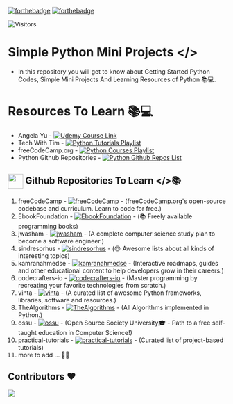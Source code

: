 [![forthebadge](https://forthebadge.com/images/badges/made-with-python.svg)](https://forthebadge.com)
[![forthebadge](https://forthebadge.com/images/badges/built-by-developers.svg)](https://forthebadge.com)

![Visitors](https://api.visitorbadge.io/api/visitors?path=https%3A%2F%2Fgithub.com%2FSuhas-Raut%2FPython-Codes&label=Visitors&labelColor=%2300c0a3&countColor=%23263759)


# Simple Python Mini Projects </>
- In this repository you will get to know about Getting Started Python Codes, Simple Mini Projects And Learning Resources of Python 📚💻.


# Resources To Learn 📚💻

- Angela Yu - [![Udemy Course Link](https://img.shields.io/badge/Udemy-Course-%2343464B?style=flat-square&logo=udemy&logoColor=white&labelColor=BB29BB)](https://www.udemy.com/course/100-days-of-code/)
- Tech With Tim - [![Python Tutorials Playlist](https://img.shields.io/badge/YouTube-Python%20Tutorials%20Playlist-%2343464B?style=flat-square&logo=YouTube&logoColor=white&labelColor=CD001A)](https://youtube.com/playlist?list=PLzMcBGfZo4-mFu00qxl0a67RhjjZj3jXm)
- freeCodeCamp.org - [![Python Courses Playlist](https://img.shields.io/badge/YouTube-Python%20Courses%20Playlist-%2343464B?style=flat-square&logo=YouTube&logoColor=white&labelColor=CD001A)](https://youtube.com/playlist?list=PLWKjhJtqVAbnqBxcdjVGgT3uVR10bzTEB)
- Python Github Repositories - [![Python Github Repos List](https://img.shields.io/badge/Github-List%20Of%20Repositories-%2343464B?style=flat-square&logo=Github&logoColor=00C0A3&labelColor=292C33)](https://github.com/stars/Suhas-Raut/lists/pythonlearning-resources)



## <img src='https://img.icons8.com/nolan/1x/github.png' height='35px' align ='center'> Github Repositories To Learn </>📚
1. freeCodeCamp - [![freeCodeCamp](https://img.shields.io/badge/Github-freeCodeCamp-%2343464B?style=flat-square&logo=Github&logoColor=00C0A3&labelColor=292C33)](https://github.com/freeCodeCamp/freeCodeCamp) - (freeCodeCamp.org's open-source codebase and curriculum. Learn to code for free.)
2. EbookFoundation - [![EbookFoundation](https://img.shields.io/badge/Github-free%20programming%20books-%2343464B?style=flat-square&logo=Github&logoColor=00C0A3&labelColor=292C33)](https://github.com/EbookFoundation/free-programming-books) - (📚 Freely available programming books)
3. jwasham - [![jwasham](https://img.shields.io/badge/Github-coding%20interview%20university-%2343464B?style=flat-square&logo=Github&logoColor=00C0A3&labelColor=292C33)](https://github.com/jwasham/coding-interview-university) - (A complete computer science study plan to become a software engineer.)
4. sindresorhus - [![sindresorhus](https://img.shields.io/badge/Github-awesome-%2343464B?style=flat-square&logo=Github&logoColor=00C0A3&labelColor=292C33)](https://github.com/sindresorhus/awesome) - (😎 Awesome lists about all kinds of interesting topics)
5. kamranahmedse - [![kamranahmedse](https://img.shields.io/badge/Github-developer%20roadmap-%2343464B?style=flat-square&logo=Github&logoColor=00C0A3&labelColor=292C33)](https://github.com/kamranahmedse/developer-roadmap) - (Interactive roadmaps, guides and other educational content to help developers grow in their careers.)
6. codecrafters-io - [![codecrafters-io](https://img.shields.io/badge/Github-build%20your%20own%20x-%2343464B?style=flat-square&logo=Github&logoColor=00C0A3&labelColor=292C33)](https://github.com/codecrafters-io/build-your-own-x) - (Master programming by recreating your favorite technologies from scratch.)
7. vinta - [![vinta](https://img.shields.io/badge/Github-awesome%20python-%2343464B?style=flat-square&logo=Github&logoColor=00C0A3&labelColor=292C33)](https://github.com/vinta/awesome-python) - (A curated list of awesome Python frameworks, libraries, software and resources.)
8. TheAlgorithms - [![TheAlgorithms](https://img.shields.io/badge/Github-Python-%2343464B?style=flat-square&logo=Github&logoColor=00C0A3&labelColor=292C33)](https://github.com/TheAlgorithms/Python) - (All Algorithms implemented in Python.)
9. ossu - [![ossu](https://img.shields.io/badge/Github-computer%20science-%2343464B?style=flat-square&logo=Github&logoColor=00C0A3&labelColor=292C33)](https://github.com/ossu/computer-science) - (Open Source Society University🎓 - Path to a free self-taught education in Computer Science!)
10. practical-tutorials - [![practical-tutorials](https://img.shields.io/badge/Github%20project%20based%20learning-%2343464B?style=flat-square&logo=Github&logoColor=00C0A3&labelColor=292C33)](https://github.com/practical-tutorials/project-based-learning) - (Curated list of project-based tutorials)
11. more to add ... ✌🏻







## Contributors ❤️
<a href = "https://github.com/Suhas-Raut/Python-Codes/graphs/contributors">
  <img src = "https://contrib.rocks/image?repo=Suhas-Raut/Python-Codes"/>
</a>
